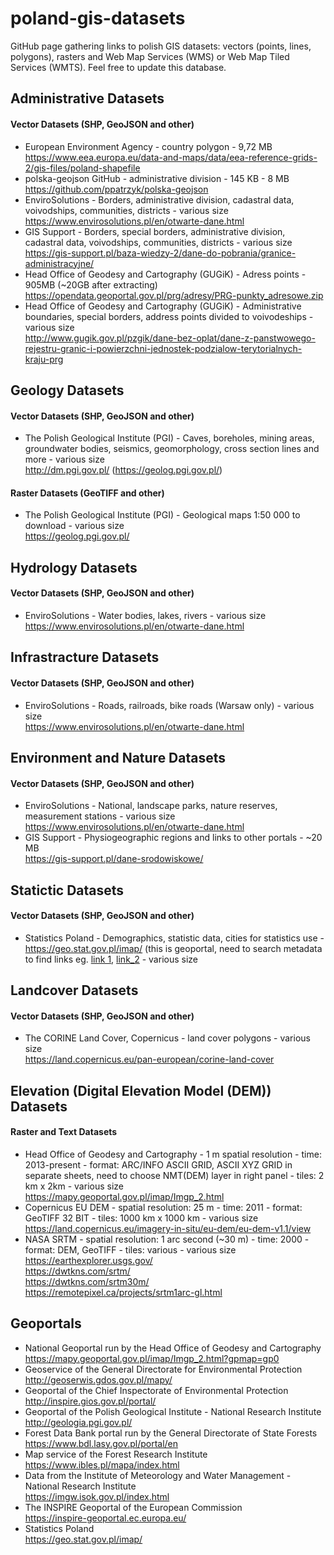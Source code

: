 # poland-gis-datasets
GitHub page gathering links to polish GIS datasets: vectors (points, lines, polygons), rasters and Web Map Services (WMS) or Web Map Tiled Services (WMTS). Feel free to update this database.

## Administrative Datasets
#### Vector Datasets (SHP, GeoJSON and other)
- European Environment Agency - country polygon - 9,72 MB<br /> 
https://www.eea.europa.eu/data-and-maps/data/eea-reference-grids-2/gis-files/poland-shapefile
- polska-geojson GitHub - administrative division  - 145 KB - 8 MB <br /> 
https://github.com/ppatrzyk/polska-geojson
- EnviroSolutions - Borders, administrative division, cadastral data, voivodships, communities, districts  - various size<br />
https://www.envirosolutions.pl/en/otwarte-dane.html
- GIS Support - Borders, special borders, administrative division, cadastral data, voivodships, communities, districts - various size <br />
 https://gis-support.pl/baza-wiedzy-2/dane-do-pobrania/granice-administracyjne/
- Head Office of Geodesy and Cartography (GUGiK) - Adress points - 905MB (~20GB after extracting) <br />
https://opendata.geoportal.gov.pl/prg/adresy/PRG-punkty_adresowe.zip
- Head Office of Geodesy and Cartography (GUGiK)  - Administrative boundaries, special borders, address points divided to voivodeships - various size<br />
http://www.gugik.gov.pl/pzgik/dane-bez-oplat/dane-z-panstwowego-rejestru-granic-i-powierzchni-jednostek-podzialow-terytorialnych-kraju-prg

## Geology Datasets
#### Vector Datasets (SHP, GeoJSON and other)
- The Polish Geological Institute (PGI) - Caves, boreholes, mining areas, groundwater bodies, seismics, geomorphology, cross section lines and more - various size<br />
http://dm.pgi.gov.pl/ (https://geolog.pgi.gov.pl/)

#### Raster Datasets (GeoTIFF and other)
- The Polish Geological Institute (PGI) - Geological maps 1:50 000 to download - various size<br />
https://geolog.pgi.gov.pl/

## Hydrology Datasets
#### Vector Datasets (SHP, GeoJSON and other)
- EnviroSolutions - Water bodies, lakes, rivers - various size<br/>
https://www.envirosolutions.pl/en/otwarte-dane.html

## Infrastracture Datasets
#### Vector Datasets (SHP, GeoJSON and other)
- EnviroSolutions - Roads, railroads, bike roads (Warsaw only) - various size<br />
https://www.envirosolutions.pl/en/otwarte-dane.html

## Environment and Nature Datasets
#### Vector Datasets (SHP, GeoJSON and other)
- EnviroSolutions - National, landscape parks, nature reserves, measurement stations - various size<br />
https://www.envirosolutions.pl/en/otwarte-dane.html
- GIS Support - Physiogeographic regions and links to other portals - ~20 MB<br />
https://gis-support.pl/dane-srodowiskowe/

## Statictic Datasets
#### Vector Datasets (SHP, GeoJSON and other)
- Statistics Poland - Demographics, statistic data, cities for statistics use -  https://geo.stat.gov.pl/imap/ (this is geoportal, need to search metadata to find links eg. [link 1](http://geo.stat.gov.pl/atom_web-0.1.0/download/?fileId=33d3e42d631f6d294837a7cf68d6c332&name=SU_BREC_2020_OBW.zip), [link_2](http://geo.stat.gov.pl/atom_web-0.1.0/download/?fileId=0a9505c91b1ba368455026a09e183163&name=SU_BREC_2020_REJ.zip) - various size

## Landcover Datasets
#### Vector Datasets (SHP, GeoJSON and other)
- The CORINE Land Cover, Copernicus - land cover polygons - various size<br />
https://land.copernicus.eu/pan-european/corine-land-cover

## Elevation (Digital Elevation Model (DEM)) Datasets
#### Raster and Text Datasets
- Head Office of Geodesy and Cartography - 1 m spatial resolution - time: 2013-present - format: ARC/INFO ASCII GRID, ASCII XYZ GRID in separate sheets, need to choose NMT(DEM) layer in right panel - tiles: 2 km x 2km - various size<br />
https://mapy.geoportal.gov.pl/imap/Imgp_2.html
- Copernicus EU DEM - spatial resolution: 25 m - time: 2011 - format: GeoTIFF 32 BIT - tiles: 1000 km x 1000 km - various size<br />
https://land.copernicus.eu/imagery-in-situ/eu-dem/eu-dem-v1.1/view
- NASA SRTM - spatial resolution: 1 arc second (~30 m) - time: 2000 - format: DEM, GeoTIFF - tiles: various - various size<br /> https://earthexplorer.usgs.gov/<br /> 
https://dwtkns.com/srtm/<br /> 
https://dwtkns.com/srtm30m/<br />
https://remotepixel.ca/projects/srtm1arc-gl.html<br />

## Geoportals
- National Geoportal run by the Head Office of Geodesy and Cartography<br />
https://mapy.geoportal.gov.pl/imap/Imgp_2.html?gpmap=gp0
- Geoservice of the General Directorate for Environmental Protection<br />
http://geoserwis.gdos.gov.pl/mapy/
- Geoportal of the Chief Inspectorate of Environmental Protection<br />
http://inspire.gios.gov.pl/portal/
- Geoportal of the Polish Geological Institute - National Research Institute<br />
http://geologia.pgi.gov.pl/
- Forest Data Bank portal run by the General Directorate of State Forests<br />
https://www.bdl.lasy.gov.pl/portal/en
- Map service of the Forest Research Institute<br />
https://www.ibles.pl/mapa/index.html
- Data from the Institute of Meteorology and Water Management - National Research Institute<br />
https://imgw.isok.gov.pl/index.html
- The INSPIRE Geoportal of the European Commission<br />
https://inspire-geoportal.ec.europa.eu/
- Statistics Poland<br />
https://geo.stat.gov.pl/imap/

